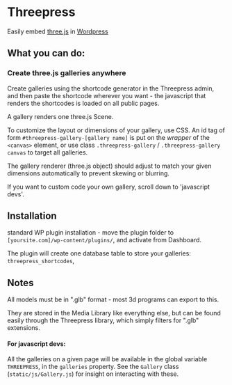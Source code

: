 # Threepress
Easily embed [three.js](https://threejs.org) in [Wordpress](https://github.com/Wordpress/Wordpress)

## What you can do:

### Create three.js galleries anywhere

Create galleries using the shortcode generator in the Threepress admin, and then paste the shortcode wherever you want - the javascript that renders the shortcodes is loaded on all public pages.

A gallery renders one three.js Scene.

To customize the layout or dimensions of your gallery, use CSS.  An id tag of form `#threepress-gallery-[gallery name]` is put on the *wrapper* of the `<canvas>` element, or use class `.threepress-gallery` / `.threepress-gallery canvas` to target all galleries.

The gallery renderer (three.js object) should adjust to match your given dimensions automatically to prevent skewing or blurring.

If you want to custom code your own gallery, scroll down to 'javascript devs'.

## Installation
standard WP plugin installation - move the plugin folder to `[yoursite.com]/wp-content/plugins/`, and activate from Dashboard.

The plugin will create one database table to store your galleries:
`threepress_shortcodes`,


## Notes

All models must be in ".glb" format - most 3d programs can export to this.  

They are stored in the Media Library like everything else, but can be found easily through the Threepress library, which simply filters for ".glb" extensions.

#### For javascript devs:
All the galleries on a given page will be available in the global variable `THREEPRESS`, in the `galleries` property.  See the `Gallery` class (`static/js/Gallery.js`) for insight on interacting with these.